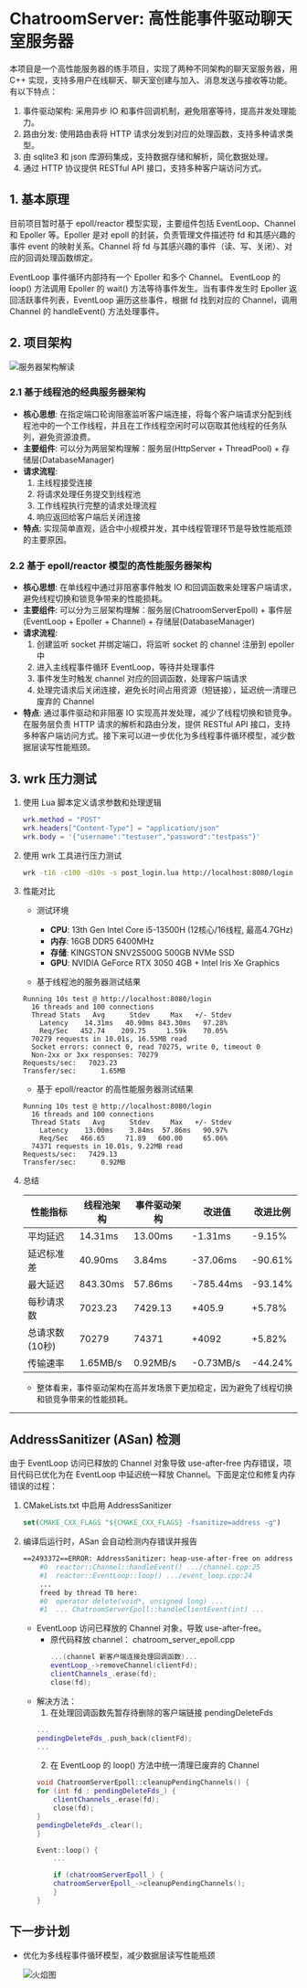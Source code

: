 # ChatroomServer: 高性能事件驱动聊天室服务器
本项目是一个高性能服务器的练手项目，实现了两种不同架构的聊天室服务器，用 C++ 实现，支持多用户在线聊天、聊天室创建与加入、消息发送与接收等功能。有以下特点：
1. 事件驱动架构: 采用异步 IO 和事件回调机制，避免阻塞等待，提高并发处理能力。
2. 路由分发: 使用路由表将 HTTP 请求分发到对应的处理函数，支持多种请求类型。
3. 由 sqlite3 和 json 库源码集成，支持数据存储和解析，简化数据处理。
4. 通过 HTTP 协议提供 RESTful API 接口，支持多种客户端访问方式。

## 1. 基本原理
目前项目暂时基于 epoll/reactor 模型实现，主要组件包括 EventLoop、Channel 和 Epoller 等。Epoller 是对 epoll 的封装，负责管理文件描述符 fd 和其感兴趣的事件 event 的映射关系。Channel 将 fd 与其感兴趣的事件（读、写、关闭）、对应的回调处理函数绑定。

EventLoop 事件循环内部持有一个 Epoller 和多个 Channel。 EventLoop 的 loop() 方法调用 Epoller 的 wait() 方法等待事件发生。当有事件发生时 Epoller 返回活跃事件列表，EventLoop 遍历这些事件，根据 fd 找到对应的 Channel，调用 Channel 的 handleEvent() 方法处理事件。

## 2. 项目架构
![服务器架构解读](ChatroomServerEpoll.drawio.png)

### 2.1 基于线程池的经典服务器架构
- **核心思想**: 在指定端口轮询阻塞监听客户端连接，将每个客户端请求分配到线程池中的一个工作线程，并且在工作线程空闲时可以窃取其他线程的任务队列，避免资源浪费。
- **主要组件**: 可以分为两层架构理解：服务层(HttpServer + ThreadPool) + 存储层(DatabaseManager)
- **请求流程**:
  1. 主线程接受连接
  2. 将请求处理任务提交到线程池
  3. 工作线程执行完整的请求处理流程
  4. 响应返回给客户端后关闭连接
- **特点**: 实现简单直观，适合中小规模并发，其中线程管理环节是导致性能瓶颈的主要原因。

### 2.2 基于 epoll/reactor 模型的高性能服务器架构
- **核心思想**: 在单线程中通过非阻塞事件触发 IO 和回调函数来处理客户端请求，避免线程切换和锁竞争带来的性能损耗。
- **主要组件**: 可以分为三层架构理解：服务层(ChatroomServerEpoll) + 事件层(EventLoop + Epoller + Channel) + 存储层(DatabaseManager)
- **请求流程**:
  1. 创建监听 socket 并绑定端口，将监听 socket 的 channel 注册到 epoller 中
  2. 进入主线程事件循环 EventLoop，等待并处理事件
  3. 事件发生时触发 channel 对应的回调函数，处理客户端请求
  4. 处理完请求后关闭连接，避免长时间占用资源（短链接），延迟统一清理已废弃的 Channel
- **特点**: 通过事件驱动和非阻塞 IO 实现高并发处理，减少了线程切换和锁竞争。在服务层负责 HTTP 请求的解析和路由分发，提供 RESTful API 接口，支持多种客户端访问方式。接下来可以进一步优化为多线程事件循环模型，减少数据层读写性能瓶颈。

## 3. wrk 压力测试
1. 使用 Lua 脚本定义请求参数和处理逻辑
    ```lua
    wrk.method = "POST"
    wrk.headers["Content-Type"] = "application/json"
    wrk.body = '{"username":"testuser","password":"testpass"}'
    ```
2. 使用 wrk 工具进行压力测试
    ```sh
    wrk -t16 -c100 -d10s -s post_login.lua http://localhost:8080/login
    ```
3. 性能对比
   - 测试环境
     - **CPU**: 13th Gen Intel Core i5-13500H (12核心/16线程, 最高4.7GHz)
     - **内存**: 16GB DDR5 6400MHz
     - **存储**: KINGSTON SNV2S500G 500GB NVMe SSD
     - **GPU**: NVIDIA GeForce RTX 3050 4GB + Intel Iris Xe Graphics

    - 基于线程池的服务器测试结果
    ```
    Running 10s test @ http://localhost:8080/login
      16 threads and 100 connections
      Thread Stats   Avg      Stdev     Max   +/- Stdev
        Latency    14.31ms   40.90ms 843.30ms   97.28%
        Req/Sec   452.74    209.75     1.59k    70.05%
      70279 requests in 10.01s, 16.55MB read
      Socket errors: connect 0, read 70275, write 0, timeout 0
      Non-2xx or 3xx responses: 70279
    Requests/sec:   7023.23
    Transfer/sec:      1.65MB
    ```

    - 基于 epoll/reactor 的高性能服务器测试结果
    ```
    Running 10s test @ http://localhost:8080/login
      16 threads and 100 connections
      Thread Stats   Avg      Stdev     Max   +/- Stdev
        Latency    13.00ms    3.84ms  57.86ms   90.97%
        Req/Sec   466.65     71.89   600.00     65.06%
      74371 requests in 10.01s, 9.22MB read
    Requests/sec:   7429.13
    Transfer/sec:      0.92MB
    ```

4. 总结

    | 性能指标 | 线程池架构 | 事件驱动架构 | 改进值 | 改进比例 |
    |---------|-----------|-------------|-------|---------|
    | 平均延迟 | 14.31ms | 13.00ms | -1.31ms | -9.15% |
    | 延迟标准差 | 40.90ms | 3.84ms | -37.06ms | -90.61% |
    | 最大延迟 | 843.30ms | 57.86ms | -785.44ms | -93.14% |
    | 每秒请求数 | 7023.23 | 7429.13 | +405.9 | +5.78% |
    | 总请求数 (10秒) | 70279 | 74371 | +4092 | +5.82% |
    | 传输速率 | 1.65MB/s | 0.92MB/s | -0.73MB/s | -44.24% |

    - 整体看来，事件驱动架构在高并发场景下更加稳定，因为避免了线程切换和锁竞争带来的性能损耗。

---

## AddressSanitizer (ASan) 检测
由于 EventLoop 访问已释放的 Channel 对象导致 use-after-free 内存错误，项目代码已优化为在 EventLoop 中延迟统一释放 Channel。下面是定位和修复内存错误的过程：
1. CMakeLists.txt 中启用 AddressSanitizer
    ```cmake
    set(CMAKE_CXX_FLAGS "${CMAKE_CXX_FLAGS} -fsanitize=address -g")
    ```
2. 编译后运行时，ASan 会自动检测内存错误并报告
    ```sh
    ==2493372==ERROR: AddressSanitizer: heap-use-after-free on address 0x50e0000003d8
        #0  reactor::Channel::handleEvent() .../channel.cpp:25
        #1  reactor::EventLoop::loop() .../event_loop.cpp:24
        ...
        freed by thread T0 here:
        #0  operator delete(void*, unsigned long) ...
        #1  ... ChatroomServerEpoll::handleClientEvent(int) ...

    ```
    - EventLoop 访问已释放的 Channel 对象，导致 use-after-free。
      - 原代码释放 channel： chatroom_server_epoll.cpp
        ```cpp
        ...(channel 新客户端连接处理回调函数)...
        eventLoop_->removeChannel(clientFd);
        clientChannels_.erase(fd);
        close(fd);
        ```
    - 解决方法：
      1. 在处理回调函数先暂存待删除的客户端链接 pendingDeleteFds
        ```cpp
        ...
        pendingDeleteFds_.push_back(clientFd);
        ...
        ```
      2. 在 EventLoop 的 loop() 方法中统一清理已废弃的 Channel
        ```cpp
        void ChatroomServerEpoll::cleanupPendingChannels() {
        for (int fd : pendingDeleteFds_) {
            clientChannels_.erase(fd);
            close(fd);
        }
        pendingDeleteFds_.clear();
        }

        Event::loop() {
            ...

            if (chatroomServerEpoll_) {
            chatroomServerEpoll_->cleanupPendingChannels();
            }
        }
        ```
## 下一步计划
- 优化为多线程事件循环模型，减少数据层读写性能瓶颈

    ![火焰图](flamgraph.svg)

